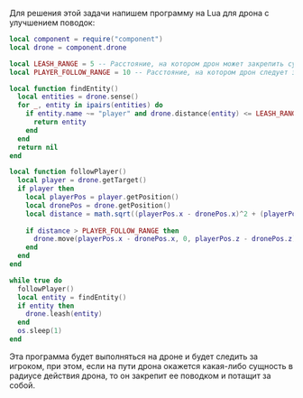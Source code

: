 Для решения этой задачи напишем программу на Lua для дрона с улучшением поводок:

```lua
local component = require("component")
local drone = component.drone

local LEASH_RANGE = 5 -- Расстояние, на котором дрон может закрепить сущность поводком
local PLAYER_FOLLOW_RANGE = 10 -- Расстояние, на котором дрон следует за игроком

local function findEntity()
  local entities = drone.sense()
  for _, entity in ipairs(entities) do
    if entity.name ~= "player" and drone.distance(entity) <= LEASH_RANGE then
      return entity
    end
  end
  return nil
end

local function followPlayer()
  local player = drone.getTarget()
  if player then
    local playerPos = player.getPosition()
    local dronePos = drone.getPosition()
    local distance = math.sqrt((playerPos.x - dronePos.x)^2 + (playerPos.z - dronePos.z)^2)
    
    if distance > PLAYER_FOLLOW_RANGE then
      drone.move(playerPos.x - dronePos.x, 0, playerPos.z - dronePos.z)
    end
  end
end

while true do
  followPlayer()
  local entity = findEntity()
  if entity then
    drone.leash(entity)
  end
  os.sleep(1)
end
```

Эта программа будет выполняться на дроне и будет следить за игроком, при этом, если на пути дрона окажется какая-либо сущность в радиусе действия дрона, то он закрепит ее поводком и потащит за собой.

